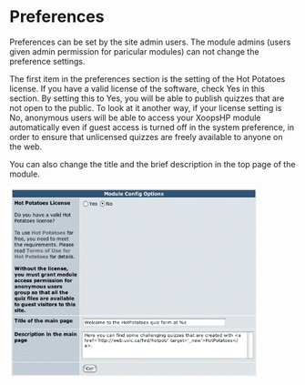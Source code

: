 # Preferences

Preferences can be set by the site admin users. The module admins \(users given admin permission for paricular modules\) can not change the preference settings.

The first item in the preferences section is the setting of the Hot Potatoes license. If you have a valid license of the software, check Yes in this section. By setting this to Yes, you will be able to publish quizzes that are not open to the public. To look at it another way, if your license setting is No, anonymous users will be able to access your XoopsHP module automatically even if guest access is turned off in the system preference, in order to ensure that unlicensed quizzes are freely available to anyone on the web.

You can also change the title and the brief description in the top page of the module.

![](.gitbook/assets/preferences.gif)

